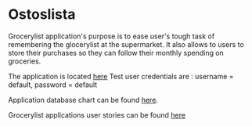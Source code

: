 # Ostoslista

Grocerylist application's purpose is to ease user's tough task of remembering the glocerylist at the supermarket. It also allows to users to store their purchases so they can follow their monthly spending on groceries.

The application is located [here](https://grocerylist-demo.herokuapp.com/)
Test user credentials are : username = default, password = default

Application database chart can be found [here](https://github.com/MiikaProject/Ostoslista/blob/master/documentation/database_diagram.png).

Grocerylist applications user stories can be found [here](https://github.com/MiikaProject/Ostoslista/blob/master/documentation/userstories.md)